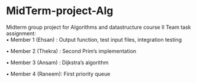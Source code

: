 # MidTerm-project-Alg
Midterm group project for Algorithms and datastructure course II
Team task assignment:  
• Member 1 (Ehsan) : Output function, test input files, integration testing 

• Member 2 (Thekra) : Second Prim’s implementation

• Member 3 (Ansam) : Dijkstra’s algorithm

• Member 4 (Raneem): First priority queue

